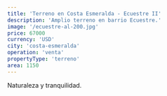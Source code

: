 ```yaml
---
title: 'Terreno en Costa Esmeralda - Ecuestre II'
description: 'Amplio terreno en barrio Ecuestre.'
image: '/ecuestre-al-200.jpg'
price: 67000
currency: 'USD'
city: 'costa-esmeralda'
operation: 'venta'
propertyType: 'terreno'
area: 1150
---
```


Naturaleza y tranquilidad.
